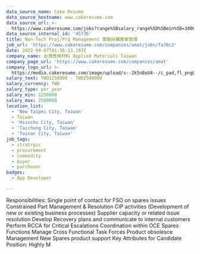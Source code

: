 ```yaml
---
data_source_name: Cake Resume
data_source_hostname: www.cakeresume.com
data_source_url: >-
  https://www.cakeresume.com/jobs?range%5Bsalary_range%5D%5Bmin%5D=1000000&refinementList%5Bprofession%5D%5B0%5D=tech_android-development&refinementList%5Bprofession%5D%5B1%5D=tech_ios-development
data_source_internal_id: '45736'
title: Non-Tech Proj/Prg Management 策略採購專案管理
job_url: 'https://www.cakeresume.com/companies/amat/jobs/fa70c2'
date: 2022-09-07T01:36:13.197Z
company_name: 台灣應用材料 Applied Materials Taiwan
company_page_url: 'https://www.cakeresume.com/companies/amat'
company_logo_url: >-
  https://media.cakeresume.com/image/upload/s--2k5n8oU4--/c_pad,fl_png8,h_200,w_200/v1660726541/smmejxun3qvfz9mozepa.png
salary_text: TWD1250000 - TWD2500000
salary_currency: TWD
salary_type: per_year
salary_min: 1250000
salary_max: 2500000
location_list:
  - 'New Taipei City, Taiwan'
  - Taiwan
  - 'Hsinchu City, Taiwan'
  - 'Taichung City, Taiwan'
  - 'Tainan City, Taiwan'
job_tags:
  - stratrgic
  - procurement
  - commodity
  - buyer
  - purchaser
badges:
  - App Developer

---
```


Responsibilities: Single point of contact for FSO on spares issues Constrained Part Management & Resolution CIP activities (Development of new or existing business processes) Supplier capacity or related issue resolution Develop Recovery plans and communicate to internal customers Perform RCCA for Critical Escalations Coordination within OCE Spares Functions Manage Cross Functional Task Forces Product obsolesce Management New Spares product support Key Attributes for Candidate Position: Highly M
